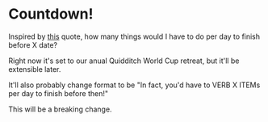 # Countdown!

Inspired by [this](https://www.facebook.com/groups/1002697506457307/permalink/1004551372938587/?comment_id=1004551872938537&offset=0&total_comments=12&comment_tracking=%7B%22tn%22%3A%22R1%22%7D) quote, how many things would I have to do per day to finish before X date?

Right now it's set to our anual Quidditch World Cup retreat, but it'll be extensible later.

It'll also probably change format to be "In fact, you'd have to VERB X ITEMs per day to finish before then!"

This will be a breaking change.
